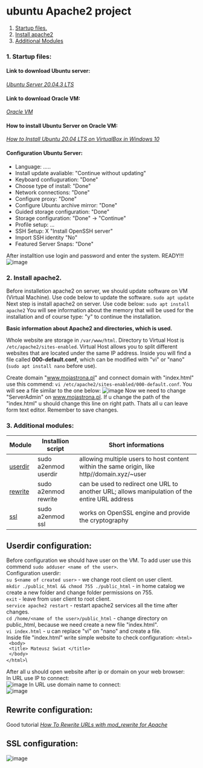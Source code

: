 # ubuntu Apache2 project
 1. [Startup files.](#start)
 2. [Install apache2](#install)
 3. [Additional Modules](#modules)


### 1. Startup files: <a name="start"></a>

#### Link to download Ubuntu server: 
*[Ubuntu Server 20.04.3 LTS](https://ubuntu.com/download/server)* 

#### Link to download Oracle VM: 
*[Oracle VM](https://www.virtualbox.org/wiki/Downloads)*

#### How to install Ubuntu Server on Oracle VM:
*[How to Install Ubuntu 20.04 LTS on VirtualBox in Windows 10](https://www.youtube.com/watch?v=x5MhydijWmc)*

#### Configuration Ubuntu Server:

- Language: .....
- Install update avaliable: "Continue without updating"
- Keyboard confiuguration: "Done"
- Choose type of install: "Done"
- Network connections: "Done"
- Configure proxy: "Done"
- Configure Ubuntu archive mirror: "Done"
- Guided storage configuration: "Done"
- Storage configuration: "Done" -> "Continue"
- Profile setup: ...
- SSH Setup: X "Install OpenSSH server"
- Import SSH identity "No"
- Featured Server Snaps: "Done"

After installtion use login and password and enter the system. READY!!!
![image](https://github.com/BeNNeTTcik/ubuntu/assets/42866234/ca14b95c-8087-41d0-82fa-c63f393fd292)

### 2. Install apache2. <a name="install"></a>
Before installetion apache2 on server, we should update software on VM (Virtual Machine). Use code below to update the software.
```sudo apt update```
Next step is install apache2 on server. Use code below:
```sudo apt install apache2```
You will see information about the memory that will be used for the installation and of course type: "y" to continue the installation.

**Basic information about Apache2 and directories, which is used.**

Whole website are storage in ```/var/www/html```. Directory to Virtual Host is ```/etc/apache2/sites-enabled```. Virtual Host allows you to split different websites that are located under the same IP address. Inside you will find a file called **000-default.conf**, which can be modified with "vi" or "nano" (```sudo apt install nano``` before use).

Create domain "www.mojastrona.pl" and connect domain with "index.html" use this commend: ```vi /etc/apache2/sites-enabled/000-default.conf```. You will see a file similar to the one below:
![image](https://github.com/BeNNeTTcik/ubuntu_apache/assets/42866234/c6c34685-f3d1-4704-94d1-a989077ecb2f) Now we need to change "ServerAdmin" on www.mojastrona.pl. If u change the path of the "index.html" u should change this line on right path. Thats all u can leave form text editor. Remember to save changes.

### 3. Additional modules: <a name="modules"></a>

| Module   | Installion script       | Short informations |
|---------|----------------------|-------------------|
| [userdir](#userdir) | sudo a2enmod userdir |      allowing multiple users to host content within the same origin, like http//domain.xyz/~user             |
| [rewrite](#rewrite) | sudo a2enmod rewrite |     can be used to redirect one URL to another URL; allows manipulation of the entire URL address     | 
| [ssl](#ssl)     | sudo a2enmod ssl     |           works on OpenSSL engine and provide the cryptography        |

## Userdir configuration: <a name="userdir"></a>

Before configuration we should have user on the VM. To add user use this commend ```sudo adduser <name of the user>```.\
Configuration userdir:\
```su $<name of created user>``` - we change root client on user client.\
```mkdir ./public_html && chmod 755 ./public_html``` - in home catalog we create a new folder and change folder permissions on 755.\
```exit``` - leave from user client to root client.\
```service apache2 restart``` - restart apache2 services all the time after changes.\
```cd /home/<name of the user>/public_html``` - change directory on public_html, because we need create a new file "index.html".\
```vi index.html``` - u can replace "vi" on "nano" and create a file.\
Inside file "index.html" write simple website to check configuration:
```<html>```\
``` <body>```\
 ``` <title> Mateusz Swiat </title>```\
``` </body>```\
```</html>```\

After all u should open website after ip or domain on your web browser:\
In URL use IP to connect:\
![image](https://github.com/BeNNeTTcik/ubuntu_apache/assets/42866234/0fcc56a5-c390-4844-a2b8-b119465f2cf9)
In URL use domain name to connect:\
![image](https://github.com/BeNNeTTcik/ubuntu_apache/assets/42866234/d9fa587a-db84-4efd-bc19-963453cc256f)



## Rewrite configuration: <a name="rewrite"></a>

Good tutorial *[How To Rewrite URLs with mod_rewrite for Apache](https://www.digitalocean.com/community/tutorials/how-to-rewrite-urls-with-mod_rewrite-for-apache-on-ubuntu-16-04)*

## SSL configuration: <a name="ssl"></a>

![image](https://github.com/BeNNeTTcik/ubuntu_apache/assets/42866234/410300b3-4d7f-434c-8386-25f4b03ed6e2)
